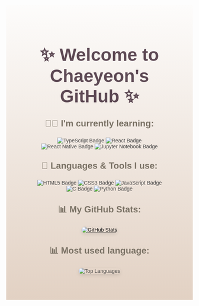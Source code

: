 <div style="text-align: center; background: linear-gradient(to bottom, #fdfcfb, #e2d1c3); padding: 40px; font-family: Arial, sans-serif; color: #444;">
  <h1 style="font-size: 3rem; color: #5D4954; margin-bottom: 20px;">✨ Welcome to Chaeyeon's GitHub ✨</h1>

  <div style="margin: 30px;">
    <p style="font-size: 1.5rem; font-weight: bold; color: #7A7265;">👩‍💻 I'm currently learning:</p>
    <div style="margin: 10px;">
      <img src="https://img.shields.io/badge/TypeScript-3178C6?style=for-the-badge&logo=TypeScript&logoColor=white" alt="TypeScript Badge"/>
      <img src="https://img.shields.io/badge/React-61DAFB?style=for-the-badge&logo=React&logoColor=black" alt="React Badge"/>
      <img src="https://img.shields.io/badge/React Native-61DAFB?style=for-the-badge&logo=React&logoColor=black" alt="React Native Badge"/>
      <img src="https://img.shields.io/badge/Jupyter Notebook-F37626?style=for-the-badge&logo=Jupyter&logoColor=white" alt="Jupyter Notebook Badge"/>
    </div>
  </div>

  <div style="margin: 30px;">
    <p style="font-size: 1.5rem; font-weight: bold; color: #7A7265;">🌟 Languages & Tools I use:</p>
    <div style="margin: 10px;">
      <img src="https://img.shields.io/badge/HTML5-E34F26?style=for-the-badge&logo=HTML5&logoColor=white" alt="HTML5 Badge"/>
      <img src="https://img.shields.io/badge/CSS3-1572B6?style=for-the-badge&logo=CSS3&logoColor=white" alt="CSS3 Badge"/>
      <img src="https://img.shields.io/badge/JavaScript-F7DF1E?style=for-the-badge&logo=JavaScript&logoColor=black" alt="JavaScript Badge"/>
      <img src="https://img.shields.io/badge/C-A8B9CC?style=for-the-badge&logo=C&logoColor=black" alt="C Badge"/>
      <img src="https://img.shields.io/badge/Python-3776AB?style=for-the-badge&logo=Python&logoColor=white" alt="Python Badge"/>
    </div>
  </div>

  <div style="margin: 30px;">
    <p style="font-size: 1.5rem; font-weight: bold; color: #7A7265;">📊 My GitHub Stats:</p>
    <div style="margin-top: 10px;">
      <a href="https://github.com/Chaeyeoncho/github-readme-stats">
        <img 
          src="https://github-readme-stats.vercel.app/api?username=Chaeyeoncho&show_icons=true&theme=calm&title_color=5D4954&icon_color=FFC107&text_color=5D4954&bg_color=FDFCFB" 
          alt="GitHub Stats"
          style="border-radius: 15px; box-shadow: 0 4px 10px rgba(0,0,0,0.1);"
        />
      </a>
      <div style="margin-top: 30px;">
        <p style="font-size: 1.5rem; font-weight: bold; color: #7A7265;">📊 Most used language:</p>
        <img 
          src="https://github-readme-stats.vercel.app/api/top-langs/?username=Chaeyeoncho&layout=compact&theme=calm&title_color=7A7265&text_color=444444&bg_color=FDFCFB" 
          alt="Top Languages"
          style="border-radius: 15px; box-shadow: 0 4px 10px rgba(0,0,0,0.1);"
        />
      </div>
    </div>
  </div>

</div>
